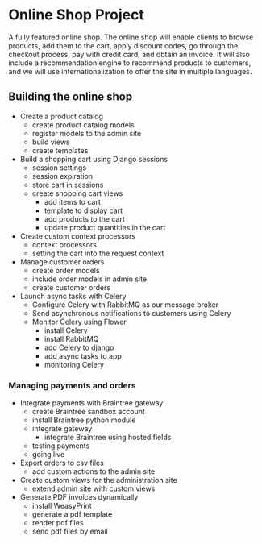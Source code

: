 # Online Shop Project
A fully featured online shop.
The online shop will enable clients to browse products, add them to the cart, apply discount codes, go through the checkout process, pay with credit card, and obtain an invoice. It will also include a recommendation engine to recommend products to customers, and we will use internationalization to offer the site in multiple languages.

## Building the online shop 
- Create a product catalog
    - create product catalog models
    - register models to the admin site
    - build views
    - create templates
- Build a shopping cart using Django sessions
    - session settings
    - session expiration
    - store cart in sessions
    - create shopping cart views
        - add items to cart
        - template to display cart
        - add products to the cart
        - update product quantities in the cart
- Create custom context processors
    - context processors
    - setting the cart into the request context
- Manage customer orders
    - create order models
    - include order models in admin site
    - create customer orders
- Launch async tasks with Celery
    - Configure Celery with RabbitMQ as our message broker
    - Send asynchronous notifications to customers using Celery
    - Monitor Celery using Flower
        - install Celery
        - install RabbitMQ
        - add Celery to django
        - add async tasks to app
        - monitoring Celery
        
### Managing payments and orders
- Integrate payments with Braintree gateway
    - create Braintree sandbox account
    - install Braintree python module
    - integrate gateway
        - integrate Braintree using hosted fields
    - testing payments
    - going live
- Export orders to csv files
    - add custom actions to the admin site
- Create custom views for the administration site
    - extend admin site with custom views
- Generate PDF invoices dynamically
    - install WeasyPrint
    - generate a pdf template
    - render pdf files
    - send pdf files by email
    
